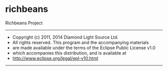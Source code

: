 # richbeans
Richbeans Project

 *******************************************************************************
 * Copyright (c) 2011, 2014 Diamond Light Source Ltd.
 * All rights reserved. This program and the accompanying materials
 * are made available under the terms of the Eclipse Public License v1.0
 * which accompanies this distribution, and is available at
 * http://www.eclipse.org/legal/epl-v10.html
 *******************************************************************************
